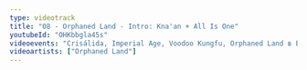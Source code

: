 ```yaml
---
type: videotrack
title: "08 - Orphaned Land - Intro: Kna'an + All Is One"
youtubeId: "OHKbbgla45s"
videoevents: "Crisálida, Imperial Age, Voodoo Kungfu, Orphaned Land в Baroeg"
videoartists: ["Orphaned Land"]
---
```

